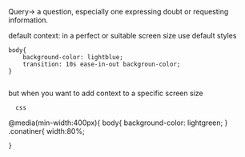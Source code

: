 Query-> a question, especially one expressing doubt or requesting information.

default context:
in a perfect or suitable screen size
use default styles
````
body{
    background-color: lightblue;
    transition: 10s ease-in-out backgroun-color;
}


````
but when you want to add context to a specific screen size
````
  css

````
@media(min-width:400px){
    body{
    background-color: lightgreen;
    }
    .conatiner{
        width:80%;

    }